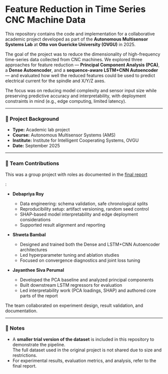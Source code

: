 # Feature Reduction in Time Series CNC Machine Data

This repository contains the code and implementation for a collaborative academic project developed as part of the **Autonomous Multisensor Systems Lab** at **Otto von Guericke University (OVGU)** in 2025.

The goal of the project was to reduce the dimensionality of high-frequency time-series data collected from CNC machines. We explored three approaches for feature reduction — **Principal Component Analysis (PCA)**, a **Dense Autoencoder**, and a **sequence-aware LSTM+CNN Autoencoder** — and evaluated how well the reduced features could be used to predict electrical current for the spindle and X/Y/Z axes.

The focus was on reducing model complexity and sensor input size while preserving predictive accuracy and interpretability, with deployment constraints in mind (e.g., edge computing, limited latency).

---

### 🧪 Project Background

- **Type:** Academic lab project  
- **Course:** Autonomous Multisensor Systems (AMS)  
- **Institute:** Institute for Intelligent Cooperating Systems, OVGU  
- **Date:** September 2025

---

### 👥 Team Contributions

This was a group project with roles as documented in the [final report](/p3-feature-reduction-in-time-series-main/Feature_Reduction_in_Time_Series_CNC_Machine_data_Report_Final.pdf)

:

- **Debapriya Roy**  
  - Data engineering: schema validation, safe chronological splits  
  - Reproducibility setup: artifact versioning, random seed control  
  - SHAP-based model interpretability and edge deployment considerations  
  - Supported result alignment and reporting

- **Shweta Bambal**  
  - Designed and trained both the Dense and LSTM+CNN Autoencoder architectures  
  - Led hyperparameter tuning and ablation studies  
  - Focused on convergence diagnostics and joint loss tuning

- **Jayanthee Siva Perumal**  
  - Developed the PCA baseline and analyzed principal components  
  - Built downstream LSTM regressors for evaluation  
  - Led interpretability work (PCA loadings, SHAP) and authored core parts of the report

The team collaborated on experiment design, result validation, and documentation.

---

### 📂 Notes

- A **smaller trial version of the dataset** is included in this repository to demonstrate the pipeline.  
  The full dataset used in the original project is not shared due to size and restrictions.
- For experimental results, evaluation metrics, and analysis, refer to the final report.
